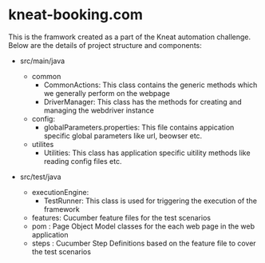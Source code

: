 # kneat-booking.com
This is the framwork created as a part of the Kneat automation challenge.
Below are the details of project structure and components:
 * src/main/java
      * common
        * CommonActions: This class contains the generic methods which we generally perform on the webpage
        * DriverManager: This class has the methods for creating and managing the webdriver instance
      * config:
        * globalParameters.properties: This file contains appication specific global parameters like url, beowser etc.
      * utilites
        * Utilities: This class has application specific uitility methods like reading config files etc.
        
 * src/test/java
      * executionEngine: 
        * TestRunner: This class is used for triggering the execution of the framework
      * features: Cucumber feature files for the test scenarios 
      * pom : Page Object Model classes for the each web page in the web application
      * steps : Cucumber Step Definitions based on the feature file to cover the test scenarios
        
        
        
      
        
 


